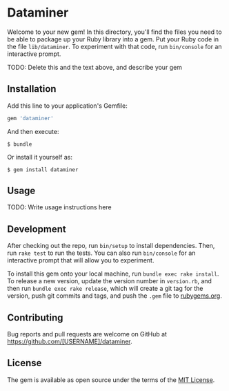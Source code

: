 # Dataminer

Welcome to your new gem! In this directory, you'll find the files you need to be able to package up your Ruby library into a gem. Put your Ruby code in the file `lib/dataminer`. To experiment with that code, run `bin/console` for an interactive prompt.

TODO: Delete this and the text above, and describe your gem

## Installation

Add this line to your application's Gemfile:

```ruby
gem 'dataminer'
```

And then execute:

    $ bundle

Or install it yourself as:

    $ gem install dataminer

## Usage

TODO: Write usage instructions here

## Development

After checking out the repo, run `bin/setup` to install dependencies. Then, run `rake test` to run the tests. You can also run `bin/console` for an interactive prompt that will allow you to experiment.

To install this gem onto your local machine, run `bundle exec rake install`. To release a new version, update the version number in `version.rb`, and then run `bundle exec rake release`, which will create a git tag for the version, push git commits and tags, and push the `.gem` file to [rubygems.org](https://rubygems.org).

## Contributing

Bug reports and pull requests are welcome on GitHub at https://github.com/[USERNAME]/dataminer.


## License

The gem is available as open source under the terms of the [MIT License](http://opensource.org/licenses/MIT).

